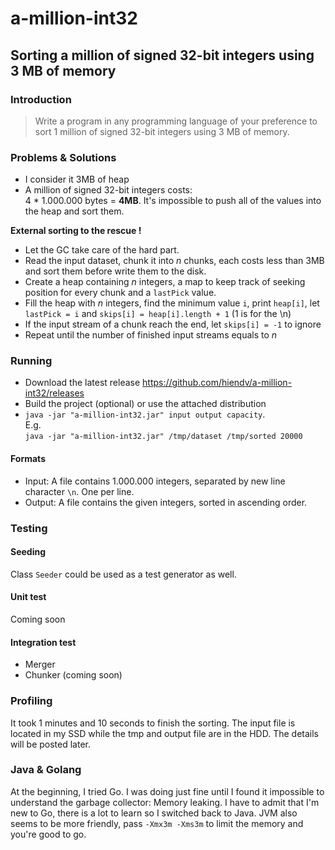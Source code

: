 # a-million-int32
## Sorting a million of signed 32-bit integers using 3 MB of memory

### Introduction
> Write a program in any programming language of your preference to sort 1 million of signed 32-bit integers using 3 MB of memory.

### Problems & Solutions
- I consider it 3MB of heap
- A million of signed 32-bit integers costs:  
4 * 1.000.000 bytes = **4MB**. It's impossible to push all of the values into the heap and sort them.  

**External sorting to the rescue !**
- Let the GC take care of the hard part.
- Read the input dataset, chunk it into *n* chunks, each costs less than 3MB and sort them before write them to the disk.
- Create a heap containing *n* integers, a map to keep track of seeking position for every chunk and a `lastPick` value.
- Fill the heap with *n* integers, find the minimum value `i`, print `heap[i]`, let `lastPick = i` and `skips[i] = heap[i].length + 1` (1 is for the \n)
- If the input stream of a chunk reach the end, let `skips[i] = -1` to ignore
- Repeat until the number of finished input streams equals to *n*

### Running
- Download the latest release https://github.com/hiendv/a-million-int32/releases
- Build the project (optional) or use the attached distribution
- `java -jar "a-million-int32.jar" input output capacity`.  
E.g.  
`java -jar "a-million-int32.jar" /tmp/dataset /tmp/sorted 20000`

#### Formats
- Input: A file contains 1.000.000 integers, separated by new line character `\n`. One per line.  
- Output: A file contains the given integers, sorted in ascending order.  

### Testing
#### Seeding
Class `Seeder` could be used as a test generator as well.  
#### Unit test
Coming soon  
#### Integration test
- Merger
- Chunker (coming soon)  

### Profiling
It took 1 minutes and 10 seconds to finish the sorting.
The input file is located in my SSD while the tmp and output file are in the HDD.
The details will be posted later.

### Java & Golang
At the beginning, I tried Go.
I was doing just fine until I found it impossible to understand the garbage collector: Memory leaking.
I have to admit that I'm new to Go, there is a lot to learn so I switched back to Java.
JVM also seems to be more friendly, pass `-Xmx3m -Xms3m` to limit the memory and you're good to go.
